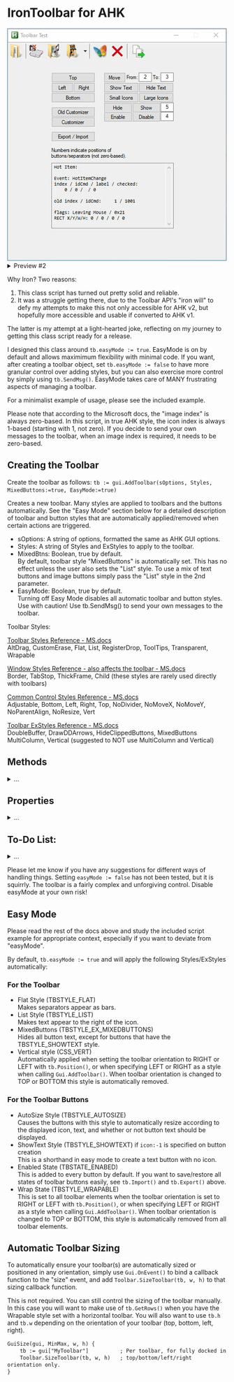 # IronToolbar for AHK

<img src="images/preview.gif" />

<details>
<summary>Preview #2</summary>
<img src="images/Preview2.gif" />
</details>

Why Iron?  Two reasons:
1) This class script has turned out pretty solid and reliable.
2) It was a struggle getting there, due to the Toolbar API's "iron will" to defy my attempts to make this not only accessible for AHK v2, but hopefully more accessible and usable if converted to AHK v1.

The latter is my attempt at a light-hearted joke, reflecting on my journey to getting this class script ready for a release.

I designed this class around `tb.easyMode := true`.  EasyMode is on by default and allows maximimum flexibility with minimal code.  If you want, after creating a toolbar object, set `tb.easyMode := false` to have more granular control over adding styles, but you can also exercise more control by simply using `tb.SendMsg()`.  EasyMode takes care of MANY frustrating aspects of managing a toolbar.

For a minimalist example of usage, please see the included example.

Please note that according to the Microsoft docs, the "image index" is always zero-based.  In this script, in true AHK style, the icon index is always 1-based (starting with 1, not zero).  If you decide to send your own messages to the toolbar, when an image index is required, it needs to be zero-based.

## Creating the Toolbar

Create the toolbar as follows:
`tb := gui.AddToolbar(sOptions, Styles, MixedButtons:=true, EasyMode:=true)`

Creates a new toolbar.  Many styles are applied to toolbars and the buttons automatically.  See the "Easy Mode" section below for a detailed description of toolbar and button styles that are automatically applied/removed when certain actions are triggered.

* sOptions: A string of options, formatted the same as AHK GUI options.
* Styles: A string of Styles and ExStyles to apply to the toolbar.
* MixedBtns: Boolean, true by default.\
By default, toolbar style "MixedButtons" is automatically set.  This has no effect unless the user also sets the "List" style.  To use a mix of text buttons and image buttons simply pass the "List" style in the 2nd parameter.
* EasyMode: Boolean, true by default.\
Turning off Easy Mode disables all automatic toolbar and button styles.  Use with caution!  Use tb.SendMsg() to send your own messages to the toolbar.

Toolbar Styles:

[Toolbar Styles Reference - MS.docs](https://docs.microsoft.com/en-us/windows/win32/controls/toolbar-control-and-button-styles)\
AltDrag, CustomErase, Flat, List, RegisterDrop, ToolTips, Transparent, Wrapable

[Window Styles Reference - also affects the toolbar - MS.docs](https://docs.microsoft.com/en-us/windows/win32/winmsg/window-styles)\
Border, TabStop, ThickFrame, Child (these styles are rarely used directly with toolbars)

[Common Control Styles Reference - MS.docs](https://docs.microsoft.com/en-us/windows/win32/controls/common-control-styles)\
Adjustable, Bottom, Left, Right, Top, NoDivider, NoMoveX, NoMoveY, NoParentAlign, NoResize, Vert

[Toolbar ExStyles Reference - MS.docs](https://docs.microsoft.com/en-us/windows/win32/controls/toolbar-extended-styles)\
DoubleBuffer, DrawDDArrows, HideClippedButtons, MixedButtons\
MultiColumn, Vertical (suggested to NOT use MultiColumn and Vertical)

## Methods

<details>
<summary>...</summary>

### tb.Add(btn_array)

Usage: `tb.Add([btn_array])`

Adds buttons and separators to the toolbar.  When adding a separator, you only need to specify `{label:""}`.  Other buttons can be specified with nothing more than specifying `{label:"txt", icon:#}`, unless you want to add the other types of buttons that toolbar supports (ie. DropDown button, Check button, etc).  In this case you would need to specify all necessary `styles` and `states` to get the button and behavior you want.  See the example for how to create check buttons, and DropDown buttons with a menu.

The format for the btn_array is as follows:

```
btnArray := [ { label:"str", icon:int, styles:"str", states:"str" }
            , { ... }
            , { ... } ]
```

* label: Any string for button text.
* icon: Image List index for which icon to use (not zero-based).\
Specify `icon:-1` to make a text-only button (without an icon).
* styles: A space separated list of styles and exStyles to apply.
* states: A space separated list of states to apply.

[Toolbar Button Styles Reference](https://docs.microsoft.com/en-us/windows/win32/controls/toolbar-control-and-button-styles)\
AutoSize, Button, Check, CheckGroup, DropDown, Group, NoPrefix, Sep, ShowText, WholeDropDown

[Toolbar Button States Reference](https://docs.microsoft.com/en-us/windows/win32/controls/toolbar-button-states)\
Checked, Ellipses, Enabled, Hidden, Marked, Pressed, Wrap, Grayed

### tb.AutoSize()
Usage: `tb.AutoSize()`

Automatically resizes the toolbar, but not usually "good enough".  This script employs a combination of tb.AutoSize() and tb.Position() to quickly and easily get ideal resized dimensions.

### tb.ChangeBitmap()
Usage: `tb.ChangeBitmap(_in, img_idx)`

* _in: The button text string, or the 1-based index number of the button.
* img_idx: The new 1-based image index to apply to the button.

Changes the picture index of the specified button.  The new index corresponds to the applied ImageList.  The index is 1-based.

### tb.ClearButtons()
Usage: `tb.ClearButtons()`

Deletes all buttons on the toolbar.

### tb.Count()
Usage: `result := tb.BtnCount()`

Returns the number of elements in the toolbar (including separators).

### tb.CmdToIndex()
Usage: `idx := tb.CmdToIndex(idCmd)`

* idCmd: The button ID specified.  Use `tb.GetButton(idx)` to find a button's idCmd.

This is useful when using `tb.SendMsg()`.  Sometimes wParam or lParam will require the idCmd of a button instead of it's index.

### tb.Check()
Usage: `tb.Check(_in,status:=false)`

* _in: The button text string, or the 1-based index number of the button.
* status: TRUE checks the button, FALSE unchecks the button.

### tb.Count()
Usage: `btn_count := tb.Count()`

Retrieves the number of elements (buttons and separators) in the toolbar, including hidden elements.

### tb.Customizer()
Usage: `tb.Customizer()`

Invokes the improved Toolbar Customizer.  This customizer does everything the `OldCustomizer()` does, except that it will only hide buttons, not delete, when "removing" them.  You can still delete buttons with `tb.Delete(_in)`.

### tb.Delete()
Usage: `tb.Delete(_in)`

* _in: The button text string, or the 1-based index number of the button.

Delete a toolbar element.  The element can be a separator, a button, hidden, or visible.

### tb.EnableButton()
Usage: `tb.EnableButton(_in, status)`

* _in: The button text string, or the 1-based index number of the button.
* status: TRUE or FALSE.  TRUE to enable the button, FALSE to disable it.

Enables or disables a button

### tb.Export()
Usage: `map := tb.Export()`

Exports the current layout of the buttons to a Map() object.  States and styles are also preserved.  The output map is meant to be used with an object serializer in order to save it to disk.

Recommended serializer: [JSON](https://www.autohotkey.com/boards/viewtopic.php?f=83&t=74799&sid=3c11c9a47a6500664963402ec9ccb082)

### tb.GetAllButtons()
Usage: `btn_array := tb.GetAllButtons()`

The output is a button array, the same as what is used to input into `tb.Add()`.  The main difference is that the `styles` and `states` members of each button are integers, not text strings, and there are a few more properties.

With this button array you can iterate through the buttons and inspect each propery of the buttons.

Available properties: `label, icon, styles, states, index, checked, idCmd`

### tb.GetBitmap()
Usage: `index := tb.GetBitmap(_in)`

* _in: The button text string, or the 1-based index number of the button.

The returned index is the 1-based index of the corresponding image in the currently active ImageList.

### tb.GetMetrics()
Usage: `obj := tb.GetMetrics(type:="external")

* obj: {x, y}\
The x value is the internal/external horizontal spacing.
The y value is the internal/external vertical spacing.
* Type:\
External metrics represent the spacing of buttons from each other.  Vertical spacing only applies when the toolbar is vertical.\
Internal metrics represent the spacing between the image and the edge of the button.

### tb.GetRows()
Usage: `rows.GetRows()`

Mostly used internally for resizing.  This returns the number of rows the toolbar is currently taking up.  This value is only greater than 1 when using the Wrapable style and resizing the window to a size that requires the toolbar to use more than one row.

For some reason, the function natively returns the value as `(rows*2-1)`, resulting in values of 1, 3, 5, 7, etc.  This function attempts to fix this and output the proper number of rows.

### tb.HitTest()
Usage: `btn := tb.HitTest()`

* btn: The number of the button the mouse is currently hovering over.  If the mouse is over a separator or blank toolbar space, the result is negative and representes the absolute value of the closest button control on the toolbar.

### tb.HideButton()
Usage: `tb.HideButton(_in, status)`

* _in: The button text string, or the 1-based index number of the button.
* status: TRUE or FALSE.  TRUE to hide the button, FALSE to show it.

### tb.IL_Add()
Usage: `tb.IL_Add(ILname, file_array)`

* ILname: The name of an existing ImageList created with `tb.IL_Create()`.
* file_array: `["file/icon_index", "file/icon_index", ...].`

Adds images to an existing ImageList.

### tb.IL_Create()
Usage: `tb.IL_Create("IL_name", file_array [, Large_Icons := false])`

* IL_name: Any name you want to give to the image list.
* file_array: `["file/icon_index", "file/icon_index", ...].`
* Large_Icons: false by default.

Creates an image list and populates it with specified files.

### tb.IL_Destroy()
Usage: `tb.IL_Destroy("IL_name")`

* IL_name: The string name of the specified Image List to destroy.

### tb.Import()
Usage: `tb.Import(map)`

* map: A previously exported map using `map := tb.Export()`.

Imports the specified layout of the buttons.  States and styles are also preserved.  The input map is meant to be first loaded from a text file with an object serializer.

Recommended serializer: [JSON](https://www.autohotkey.com/boards/viewtopic.php?f=83&t=74799&sid=3c11c9a47a6500664963402ec9ccb082)

### tb.Insert()
Usage: `tb.Insert(btn_obj, index)`

* btn_obj: this is the same as [btn_array] with `tb.Add()`, but you only pass one element.  If you try to pass more than one element you will get an error.\
EX: `[ { label:"str", icon:# } ]`

Inserts the specified button at the specified index.  The button at the index, and all buttons with a higher index, will be moved to the left.

### tb.IsChecked()
Usage: `boolean := tb.IsChecked(_in)`

* _in: The button text string, or the 1-based index number of the button.

### tb.IsEnabled()
Usage: `boolean := tb.IsEnabled(_in)`

* _in: The button text string, or the 1-based index number of the button.

### tb.IsHidden()
Usage: `boolean := tb.IsHidden(_in)`

* _in: The button text string, or the 1-based index number of the button.

### IsPressed()
Usage: `boolean := tb.IsPressed(_in)`

* _in: The button text string, or the 1-based index number of the button.

### tb.MoveButton()
Usage: `tb.MoveButton(_in, pos)`

* _in: The button text string, or the 1-based index number of the button.
* pos: The 1-based index of the position to move the button to.\
Note that separators also have an index position.

### tb.Position()
Usage: `tb.Position(pos)`

* pos: One of the following strings:  top, bottom, left, right\
Default value is "top".

### tb.SendMsg()
Usage: `result := tb.SendMsg(msg, wParam, lParam)`

Intended for advanced use.  You can exercise very precise control over the toolbar and buttons by sending your own messages if desired.

### tb.SetImageList()
Usage: `tb.SetImageList(Default [, Hot := "", Pressed := "", Disabled := ""])`

Each parameter here is the string name of the ImageList specified when initially created with `tb.IL_Create()`.

* Default: The main image list for button icons.
* Hot: The image list that is used when the mouse hovers over a button. (Optional)
* Pressed: The image list used when a button is pressed. (Optional)
* Disabled: The image list used when a button is disabled. (Optional)

For most simple implementations, you only need to specify "Default".  All other parameters are optional.  Simply pass the "IL_name" used with `tb.IL_Create()` for any of the parameters you wish to use.  See `IL_Create()` above for more info.  If you want to change button icons, you can specify a different `Default` image list.  This is useful if you want to have small and large icons ready for on-the-fly switching.

### tb.SetMetrics()
Usage: `tb.SetMetrics(x, y, type:="external")`

* x, y: The x/y values to pass for the internal or external padding.
* Type:\
External metrics represent the spacing of buttons from each other.  Vertical spacing only applies when the toolbar is vertical.\
Internal metrics represent the spacing between the image and the edge of the button.

### tb.ShowText()
Usage: `tb.ShowText(status)`

* status:  TRUE or FALSE.  TRUE to show text, FALSE to hide text.

</details>

## Properties

<details>
<summary>...</summary>

In addition to all the usual properties of a GUI control, you also have the following properties you can access and modify:

### tb.callback

Function object.  The default callback function is `tbEvent`.  When a Toolbar is created, the creation function will attempt only once to resolve the string-name of the function to a Func object.  Any future changes to the callback should be of type Func, BoundFunc, or a Class with a Call() method.

Changing the default callback:
```
tb := gui.AddToolbar(...)       ; Create the control.
tb.callback := my_callback      ; Set the Function object used for the Toolbar callback.  Set per toolbar.
                                ; Note, the callback func name is NOT quoted.

my_callback(...) {              ; User defined function.
                                ; See AHK v2 help on Function objects for more info. 
}
```

Default callback and parameters:
```
tbEvent(tb, lParam, dataObj) {
    ...
}
```

* tb: Toolbar Gui Control object resulting from `gui.AddToolbar()`
* lParam: Only provided for advanced usage.
* dataObj: Contains lots of info regarding the specified event.

dataObj Properties:

```
d props: { event:str, eventInt:int                      Event info
         , index:int, idCmd:int, label:str              Button ID info
         , dims:{x,y,h,w,b}                             X/Y are relative to the toolbar, b is the same as y+h
         , hoverFlags:str, hoverFlagsInt:int            Hover info
         , vKey:int, char:int                           Keypress info
         , oldIndex:int, oldIdCmd:int, oldLabel:str }   More hover info for button the mouse WAS hovering over.
```

[Toolbar WM_NOTIFY Events Reference - MS.docs](https://docs.microsoft.com/en-us/windows/win32/controls/bumper-toolbar-control-reference-notifications)\
dataObj Events:

```
events: LClick, LDClick, LDown, RClick, RDClick
        Char, KeyDown
        BeginDrag, DragOut, EndDrag
        DropDown
        DeletingButton
        HotItemChange
        
        - The following events fire but do not currently populate data in dataObj.
        CustomDraw, DupAccelerator, GetDispInfo, GetObject, GetTipInfo, MapAccelerator
        ReleasedCapture, ToolTipsCreated, WrapAccelerator, WrapHotItem
```

NOTE:  A few events have been renamed for consistency, ie. `LClick` was originally `NM_CLICK`, and `LDClick` was `NM_LDBLCLK`, etc.

### tb.easyMode

Boolean.  This is `true` by default.  If you set this to `false` then all the automatic handling and sizing of the toolbar is disabled.  You will mostly need to use `tb.SendMsg()` in several manual contexts in order to manage the toolbar with easyMode disabled, but all the built-in methods will still work for basic management.

Generally speaking you should disable EasyMode on toolbar creation, not on the fly.  But you can if you want to!

### tb.h / tb.w

Integer.

`tb.h` describes the height of the toolbar when set to TOP or BOTTOM orientation with `tb.Position()`.

`tb.w` describes the width of the toolbar when set to LEFT or RIGHT orientation with `tb.Position()`.

These properties are most useful in a sizing event callback function.

### tb.hotItem

Integer.  Contains the current hot-item 1-based index.

### tb.hotItemID

Integer.  Contains the current hot-item idCmd.

### tb.hwnd

Pointer.  Stores the toolbar hwnd.

### tb.name

String.  Stores the `vName` of the control if specified in options when calling `gui.AddToolbar()`.

### tb.padding

Integer.  Number of pixels/2 to add to the toolbar height.  For most consistent results, this should be 7 or 8 pixels on most systems.  This value has more effect when the Wrapping style is used.  If this setting is too small or large, then you will either see the buttons cut off on wrapping, or you will see too much extra space on the toolbar.

The default value is 7.

### tb.txtSpacing

Integer.  Stores the number of spaces to automatically add to the left of button text (label) when `easyMode` is enabled and when `icon:-1` is specified on button creation with `tb.Add()` (which creates a text-only button, without icon).  For most non-fixed width fonts, 2 spaces should suffice.  The default value is 2.  Without adding these spaces, the button text (without an icon) would not appear centered and ends up left-aligned.

Please see the example script.

### tb.type

String.  This is always "Toolbar".

</details>

## To-Do List:

<details>
<summary>...</summary>

* Implement `CreateWindowEx()` to be able to add non-toolbar controls.  This will likely be in a separate class extension.
* Testing for icons larger than 32 x 32.
* Attempt to support Drop targets and TBN_GETOBJECT for drag-drop onto a toolbar.

</details>

Please let me know if you have any suggestions for different ways of handling things.  Setting `easyMode := false` has not been tested, but it is squirrly.  The toolbar is a fairly complex and unforgiving control.  Disable easyMode at your own risk!

## Easy Mode
Please read the rest of the docs above and study the included script example for appropriate context, especially if you want to deviate from "easyMode".

By default, `tb.easyMode := true` and will apply the following Styles/ExStyles automatically:

### For the Toolbar
* Flat Style (TBSTYLE_FLAT)\
Makes separators appear as bars.
* List Style (TBSTYLE_LIST)\
Makes text appear to the right of the icon.
* MixedButtons (TBSTYLE_EX_MIXEDBUTTONS)\
Hides all button text, except for buttons that have the TBSTYLE_SHOWTEXT style.
* Vertical style (CSS_VERT)\
Automatically applied when setting the toolbar orientation to RIGHT or LEFT with `tb.Position()`, or when specifying LEFT or RIGHT as a style when calling `Gui.AddToolbar()`.  When toolbar orientation is changed to TOP or BOTTOM this style is automatically removed.

### For the Toolbar Buttons
* AutoSize Style (TBSTYLE_AUTOSIZE)\
Causes the buttons with this style to automatically resize according to the displayed icon, text, and whether or not button text should be displayed.
* ShowText Style (TBSTYLE_SHOWTEXT) if `icon:-1` is specified on button creation\
This is a shorthand in easy mode to create a text button with no icon.
* Enabled State (TBSTATE_ENABED)\
This is added to every button by default.  If you want to save/restore all states of toolbar buttons easily, see `tb.Import()` and `tb.Export()` above.
* Wrap State (TBSTYLE_WRAPABLE)\
This is set to all toolbar elements when the toolbar orientation is set to RIGHT or LEFT with `tb.Position()`, or when specifying LEFT or RIGHT as a style when calling `Gui.AddToolbar()`.  When toolbar orientation is changed to TOP or BOTTOM, this style is automatically removed from all toolbar elements.

## Automatic Toolbar Sizing
To automatically ensure your toolbar(s) are automatically sized or positioned in any orientation, simply use `Gui.OnEvent()` to bind a callback function to the "size" event, and add `Toolbar.SizeToolbar(tb, w, h)` to that sizing callback function.

This is not required.  You can still control the sizing of the toolbar manually.  In this case you will want to make use of `tb.GetRows()` when you have the Wrapable style set with a horizontal toolbar.  You will also want to use `tb.h` and `tb.w` depending on the orientation of your toolbar (top, bottom, left, right).

```
GuiSize(gui, MinMax, w, h) {
    tb := gui["MyToolbar"]          ; Per toolbar, for fully docked in
    Toolbar.SizeToolbar(tb, w, h)   ; top/bottom/left/right orientation only.
}
```